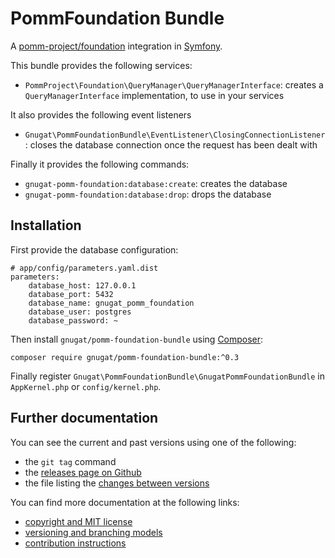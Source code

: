# PommFoundation Bundle

A [pomm-project/foundation](https://github.com/pomm-project/Foundation) integration in [Symfony](http://symfony.com/).

This bundle provides the following services:

* `PommProject\Foundation\QueryManager\QueryManagerInterface`:
  creates a `QueryManagerInterface` implementation, to use in your services

It also provides the following event listeners

* `Gnugat\PommFoundationBundle\EventListener\ClosingConnectionListener`:
  closes the database connection once the request has been dealt with

Finally it provides the following commands:

* `gnugat-pomm-foundation:database:create`: creates the database
* `gnugat-pomm-foundation:database:drop`: drops the database

## Installation

First provide the database configuration:

```
# app/config/parameters.yaml.dist
parameters:
    database_host: 127.0.0.1
    database_port: 5432
    database_name: gnugat_pomm_foundation
    database_user: postgres
    database_password: ~
```

Then install `gnugat/pomm-foundation-bundle` using [Composer](https://getcomposer.org/download/):

    composer require gnugat/pomm-foundation-bundle:^0.3

Finally register `Gnugat\PommFoundationBundle\GnugatPommFoundationBundle` in `AppKernel.php` or `config/kernel.php`.

## Further documentation

You can see the current and past versions using one of the following:

* the `git tag` command
* the [releases page on Github](https://github.com/gnugat/pomm-foundation-bundle/releases)
* the file listing the [changes between versions](CHANGELOG.md)

You can find more documentation at the following links:

* [copyright and MIT license](LICENSE)
* [versioning and branching models](VERSIONING.md)
* [contribution instructions](CONTRIBUTING.md)
